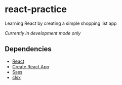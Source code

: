# react-practice
Learning React by creating a simple shopping list app

*Currently in development mode only*

## Dependencies
- [React](https://reactjs.org/)
- [Create React App](https://create-react-app.dev)
- [Sass](https://sass-lang.com/)
- [clsx](https://github.com/lukeed/clsx)
